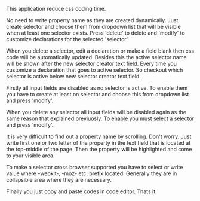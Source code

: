 This application reduce css coding time. 

No need to write property name as they are created dynamically. Just create selector and choose them from dropdown list that will be visible when at least one selector exists. Press 'delete' to delete and 'modify' to customize declarations for the selected 'selector'. 

When you delete a selector, edit a declaration or make a field blank then css code will be automatically updated. Besides this the active selector name will be shown after the new selector creator text field. Every time you customize a declaration that goes to active selector. So checkout which selector is active below new selector creator text field. 

Firstly all input fields are disabled as no selector is active. To enable them you have to create at least on selector and choose this from dropdown list and press 'modify'.

When you delete any selector all input fields will be disabled again as the same reason that explained previuosly. To enable you must select a selector and press 'modify'.

It is very difficult to find out a property name by scrolling. Don't worry. Just write first one or two letter of the property in the text field that is located at the top-middle of the page. Then the property will be highlighted and come to your visible area.

To make a selector cross browser supported you have to select or write value where -webkit-, -moz- etc. prefix located. Generally they are in collapsible area where they are necessary.

Finally you just copy and paste codes in code editor. Thats it.
